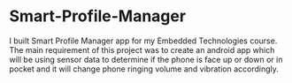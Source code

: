 # Smart-Profile-Manager
I built Smart Profile Manager app for my Embedded Technologies course. The main requirement of this project was to create an android app which will be using sensor data to determine if the phone is face up or down or in pocket and it will change phone ringing volume and vibration accordingly.
